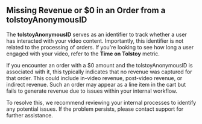 ## Missing Revenue or $0 in an Order from a tolstoyAnonymousID

The **tolstoyAnonymousID** serves as an identifier to track whether a user has interacted with your video content. Importantly, this identifier is not related to the processing of orders. If you're looking to see how long a user engaged with your video, refer to the **Time on Tolstoy** metric.

If you encounter an order with a $0 amount and the tolstoyAnonymousID is associated with it, this typically indicates that no revenue was captured for that order. This could include in-video revenue, post-video revenue, or indirect revenue. Such an order may appear as a line item in the cart but fails to generate revenue due to issues within your internal workflow.

To resolve this, we recommend reviewing your internal processes to identify any potential issues. If the problem persists, please contact support for further assistance.
